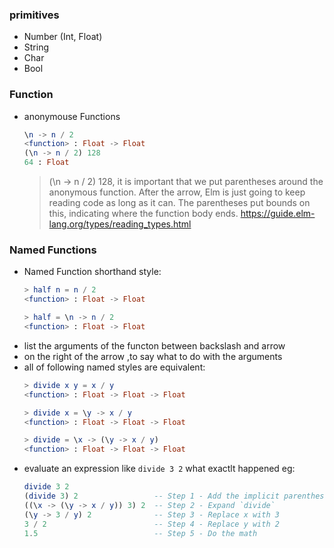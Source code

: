 ### primitives
- Number (Int, Float)
- String
- Char
- Bool

### Function
- anonymouse Functions

  ```elm
  \n -> n / 2
  <function> : Float -> Float
  (\n -> n / 2) 128
  64 : Float
  ```
  >(\n -> n / 2) 128, it is important that we put parentheses around the anonymous function. After the arrow, Elm is just going to keep reading code as long as it can. The parentheses put bounds on this, indicating where the function body ends.
  https://guide.elm-lang.org/types/reading_types.html

### Named Functions
- Named Function shorthand style:
  ```elm
  > half n = n / 2
  <function> : Float -> Float

  > half = \n -> n / 2
  <function> : Float -> Float
  ```
- list the arguments of the functon between backslash and arrow
- on the right of the arrow ,to say what to do with the arguments
- all of following named styles are equivalent:
  ```elm
  > divide x y = x / y
  <function> : Float -> Float -> Float

  > divide x = \y -> x / y
  <function> : Float -> Float -> Float

  > divide = \x -> (\y -> x / y)
  <function> : Float -> Float -> Float
  ```
- evaluate an expression like `divide 3 2` what exactlt happened eg:
  ```elm
  divide 3 2
  (divide 3) 2                 -- Step 1 - Add the implicit parentheses
  ((\x -> (\y -> x / y)) 3) 2  -- Step 2 - Expand `divide`
  (\y -> 3 / y) 2              -- Step 3 - Replace x with 3
  3 / 2                        -- Step 4 - Replace y with 2
  1.5                          -- Step 5 - Do the math
  ```
